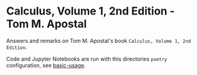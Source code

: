 # Calculus, Volume 1, 2nd Edition - Tom M. Apostal

Answers and remarks on Tom M. Apostal's book `Calculus, Volume 1, 2nd Edition`.

Code and Jupyter Notebooks are run with this directories `poetry` configuration, see [basic-usage](https://python-poetry.org/docs/basic-usage/).